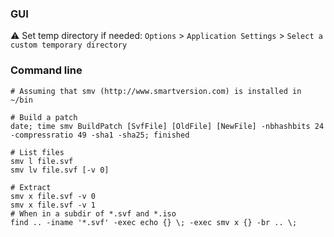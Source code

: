 ### GUI

:warning: Set temp directory if needed: `Options` > `Application Settings` > `Select a custom temporary directory`

### Command line

```shell
# Assuming that smv (http://www.smartversion.com) is installed in ~/bin

# Build a patch
date; time smv BuildPatch [SvfFile] [OldFile] [NewFile] -nbhashbits 24 -compressratio 49 -sha1 -sha25; finished

# List files
smv l file.svf
smv lv file.svf [-v 0]

# Extract
smv x file.svf -v 0
smv x file.svf -v 1
# When in a subdir of *.svf and *.iso
find .. -iname '*.svf' -exec echo {} \; -exec smv x {} -br .. \;
```
